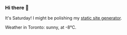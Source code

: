 ### Hi there :wave:

It's Saturday! I might be polishing my [static site generator](https://github.com/bewuethr/pandoc-bash-blog).

Weather in Toronto: sunny, at -8°C.
